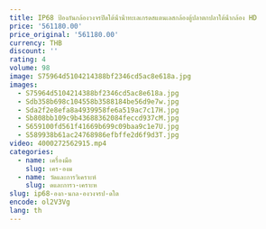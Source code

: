 ```yaml
---
title: IP68 ป้องกันกล้องวงจรปิดใต้น้ําน้ําทะเลเกรดสแตนเลสกล้องตู้ปลาตกปลาใต้น้ํากล้อง HD
price: '561180.00'
price_original: '561180.00'
currency: THB
discount: ''
rating: 4
volume: 98
image: S75964d5104214388bf2346cd5ac8e618a.jpg
images:
  - S75964d5104214388bf2346cd5ac8e618a.jpg
  - Sdb358b698c104558b3588184be56d9e7w.jpg
  - Sda2f2e8efa8a4939958fe6a519ac7c17H.jpg
  - Sb808bb109c9b43688362084feccd937cM.jpg
  - S659100fd561f41669b699c09baa9c1e7U.jpg
  - S589938b61ac24768986efbffe2d6f9d3T.jpg
video: 4000272562915.mp4
categories:
  - name: เครื่องมือ
    slug: เคร-องม
  - name: วัดและการวิเคราะห์
    slug: ดและการว-เคราะห
slug: ip68-องก-นกล-องวงจรป-ดใต
encode: ol2V3Vg
lang: th
---
```

  